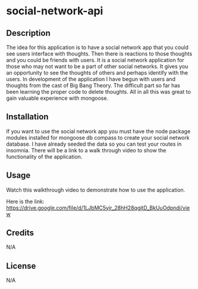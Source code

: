 # social-network-api

## Description 
The idea for this application is to have a social network app that you could see users interface with thoughts. Then there is reactions to those thoughts and you could be friends with users. It is a social network application for those who may not want to be a part of other social networks. It gives you an opportunity to see the thoughts of others and perhaps identify with the users. In development of the application I have begun with users and thoughts from the cast of Big Bang Theory. The difficult part so far has been learning the proper code to delete thoughts. All in all this was great to gain valuable experience with mongoose.

## Installation 
If you want to use the social network app you must have the node package modules installed for mongoose db compass to create your social network database. I have already seeded the data so you can test your routes in insomnia. There will be a link to a walk through video to show the functionality of the application. 

## Usage 
Watch this walkthrough video to demonstrate how to use the application.

Here is the link: https://drive.google.com/file/d/1LJbMC5yir_28hH28qgjtD_BkUuOdpndj/view

## Credits
N/A 

## License 
N/A 